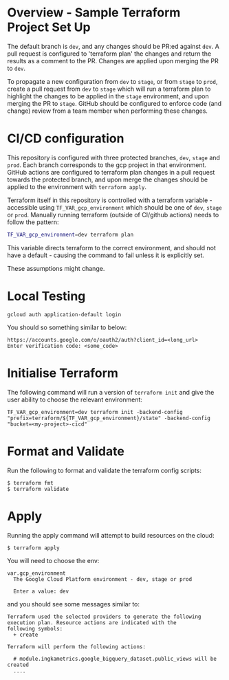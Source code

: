 # Overview - Sample Terraform Project Set Up

The default branch is `dev`, and any changes should be PR:ed against `dev`.
A pull request is configured to 'terraform plan' the changes and return the
results as a comment to the PR. Changes are applied upon merging the PR to
`dev`.

To propagate a new configuration from `dev` to `stage`, or from `stage` to
`prod`, create a pull request from `dev` to `stage` which will run a terraform
plan to highlight the changes to be applied in the `stage` environment, and
upon merging the PR to `stage`. GitHub should be configured to enforce code
(and change) review from a team member when performing these changes.

# CI/CD configuration

This repository is configured with three protected branches, `dev`, `stage`
and `prod`. Each branch corresponds to the gcp project in that environment.
GitHub actions are configured to terraform plan changes in a pull request
towards the protected branch, and upon merge the changes should be applied to
the environment with `terraform apply`.

Terraform itself in this repository is controlled with a terraform variable -
accessible using `TF_VAR_gcp_environment` which should be one of `dev`, `stage`
or `prod`. Manually running terraform (outside of CI/github actions) needs to
follow the pattern:
```bash
TF_VAR_gcp_environment=dev terraform plan
```
This variable directs terraform to the correct environment, and should not have
a default - causing the command to fail unless it is explicitly set.

These assumptions might change.

# Local Testing

```
gcloud auth application-default login
```

You should so something similar to below:

```
https://accounts.google.com/o/oauth2/auth?client_id=<long_url>
Enter verification code: <some_code>
```

# Initialise Terraform
The following command will run a version of `terraform init` and give the user ability to choose the relevant environment:

```
TF_VAR_gcp_environment=dev terraform init -backend-config "prefix=terraform/${TF_VAR_gcp_environment}/state" -backend-config "bucket=<my-project>-cicd"
```
# Format and Validate

Run the following to format and validate the terraform config scripts:

```
$ terraform fmt
$ terraform validate
```
# Apply

Running the apply command will attempt to build resources on the cloud:

```
$ terraform apply
```
You will need to choose the env:

```
var.gcp_environment
  The Google Cloud Platform environment - dev, stage or prod

  Enter a value: dev
```

and you should see some messages similar to:

```
Terraform used the selected providers to generate the following execution plan. Resource actions are indicated with the
following symbols:
  + create

Terraform will perform the following actions:

  # module.ingkametrics.google_bigquery_dataset.public_views will be created
  ....
```
